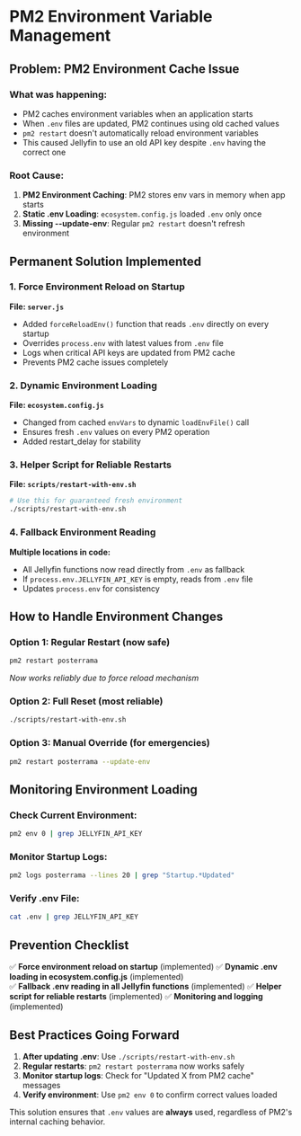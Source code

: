 # PM2 Environment Variable Management

## Problem: PM2 Environment Cache Issue

### What was happening:

- PM2 caches environment variables when an application starts
- When `.env` files are updated, PM2 continues using old cached values
- `pm2 restart` doesn't automatically reload environment variables
- This caused Jellyfin to use an old API key despite `.env` having the correct one

### Root Cause:

1. **PM2 Environment Caching**: PM2 stores env vars in memory when app starts
2. **Static .env Loading**: `ecosystem.config.js` loaded `.env` only once
3. **Missing --update-env**: Regular `pm2 restart` doesn't refresh environment

## Permanent Solution Implemented

### 1. Force Environment Reload on Startup

**File: `server.js`**

- Added `forceReloadEnv()` function that reads `.env` directly on every startup
- Overrides `process.env` with latest values from `.env` file
- Logs when critical API keys are updated from PM2 cache
- Prevents PM2 cache issues completely

### 2. Dynamic Environment Loading

**File: `ecosystem.config.js`**

- Changed from cached `envVars` to dynamic `loadEnvFile()` call
- Ensures fresh `.env` values on every PM2 operation
- Added restart_delay for stability

### 3. Helper Script for Reliable Restarts

**File: `scripts/restart-with-env.sh`**

```bash
# Use this for guaranteed fresh environment
./scripts/restart-with-env.sh
```

### 4. Fallback Environment Reading

**Multiple locations in code:**

- All Jellyfin functions now read directly from `.env` as fallback
- If `process.env.JELLYFIN_API_KEY` is empty, reads from `.env` file
- Updates `process.env` for consistency

## How to Handle Environment Changes

### Option 1: Regular Restart (now safe)

```bash
pm2 restart posterrama
```

_Now works reliably due to force reload mechanism_

### Option 2: Full Reset (most reliable)

```bash
./scripts/restart-with-env.sh
```

### Option 3: Manual Override (for emergencies)

```bash
pm2 restart posterrama --update-env
```

## Monitoring Environment Loading

### Check Current Environment:

```bash
pm2 env 0 | grep JELLYFIN_API_KEY
```

### Monitor Startup Logs:

```bash
pm2 logs posterrama --lines 20 | grep "Startup.*Updated"
```

### Verify .env File:

```bash
cat .env | grep JELLYFIN_API_KEY
```

## Prevention Checklist

✅ **Force environment reload on startup** (implemented)
✅ **Dynamic .env loading in ecosystem.config.js** (implemented)  
✅ **Fallback .env reading in all Jellyfin functions** (implemented)
✅ **Helper script for reliable restarts** (implemented)
✅ **Monitoring and logging** (implemented)

## Best Practices Going Forward

1. **After updating .env**: Use `./scripts/restart-with-env.sh`
2. **Regular restarts**: `pm2 restart posterrama` now works safely
3. **Monitor startup logs**: Check for "Updated X from PM2 cache" messages
4. **Verify environment**: Use `pm2 env 0` to confirm correct values loaded

This solution ensures that `.env` values are **always** used, regardless of PM2's internal caching behavior.
